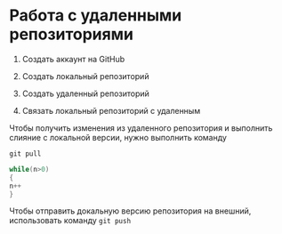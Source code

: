 # Работа с удаленными репозиториями

1. Создать аккаунт на GitHub

2. Создать локальный репозиторий

3. Создать удаленный репозиторий

4. Связать локальный репозиторий с удаленным

Чтобы получить изменения из удаленного репозитория и выполнить слияние с локальной версии, нужно выполнить команду
```bush
git pull
```
```C#
while(n>0)
{
n++
}
```

Чтобы отправить докальную версию репозитория на внешний, использовать команду `git push`